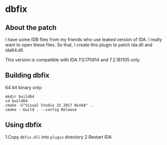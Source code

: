 # dbfix

## About the patch
I have some IDB files from my friends who use leaked version of IDA. I really want to open these files. So that, I create this plugin to patch ida.dll and ida64.dll.

This version is compatible with IDA 7.0.170914 and 7.2.181105 only. 

## Building dbfix

64 bit binary only:

```
mkdir build64
cd build64
cmake -G"Visual Studio 15 2017 Win64" ..
cmake --build . --config Release
```

## Using dbfix

  1.Copy `dbfix.dll` into `plugin` directory
  2.Restart IDA

